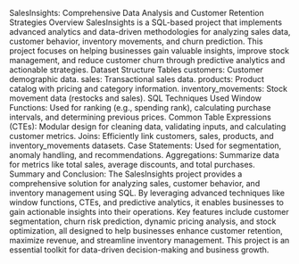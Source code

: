 SalesInsights: Comprehensive Data Analysis and Customer Retention Strategies
Overview
SalesInsights is a SQL-based project that implements advanced analytics and data-driven methodologies for analyzing sales data, customer behavior, inventory movements, and churn prediction. This project focuses on helping businesses gain valuable insights, improve stock management, and reduce customer churn through predictive analytics and actionable strategies.
Dataset Structure
Tables
customers: Customer demographic data.
sales: Transactional sales data.
products: Product catalog with pricing and category information.
inventory_movements: Stock movement data (restocks and sales).
SQL Techniques Used
Window Functions:
Used for ranking (e.g., spending rank), calculating purchase intervals, and determining previous prices.
Common Table Expressions (CTEs):
Modular design for cleaning data, validating inputs, and calculating customer metrics.
Joins:
Efficiently link customers, sales, products, and inventory_movements datasets.
Case Statements:
Used for segmentation, anomaly handling, and recommendations.
Aggregations:
Summarize data for metrics like total sales, average discounts, and total purchases.
Summary and Conclusion:
The SalesInsights project provides a comprehensive solution for analyzing sales, customer behavior, and inventory management using SQL. By leveraging advanced techniques like window functions, CTEs, and predictive analytics, it enables businesses to gain actionable insights into their operations. Key features include customer segmentation, churn risk prediction, dynamic pricing analysis, and stock optimization, all designed to help businesses enhance customer retention, maximize revenue, and streamline inventory management. This project is an essential toolkit for data-driven decision-making and business growth.
